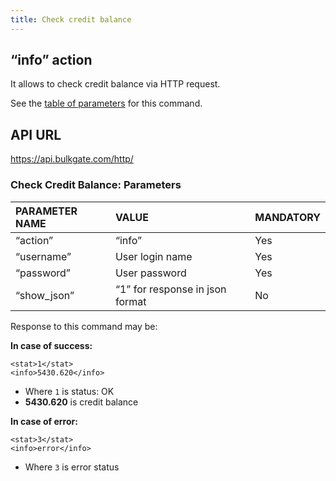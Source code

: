 ```yaml
---
title: Check credit balance
---
```


## “info” action
It allows to check credit balance via HTTP request. 

See the [table of parameters](#check-credit-balance-parameters) for this command.

## API URL
https://api.bulkgate.com/http/

### Check Credit Balance: Parameters

| PARAMETER NAME | VALUE | MANDATORY |
|:--- |:--- |:--- |
|“action”	| “info” |	Yes|
|“username”	|User login name|	Yes|
|“password”|	User password	|Yes|
|“show_json”|	“1” for response in json format|	No|


Response to this command may be:

**In case of success:**
``` url
<stat>1</stat>
<info>5430.620</info>
```
 - Where `1` is status: OK
 - **5430.620** is credit balance
 

**In case of error:**
``` url
<stat>3</stat>
<info>error</info>
```
 - Where `3` is error status
